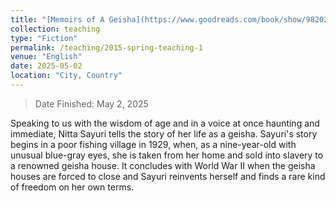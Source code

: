 ```yaml
---
title: "[Memoirs of A Geisha](https://www.goodreads.com/book/show/9820237-memoirs-of-a-geisha) <br/><img src='/images/202505-MemoirsOfAGeisha.jpg' width='100' height='150'>"
collection: teaching
type: "Fiction"
permalink: /teaching/2015-spring-teaching-1
venue: "English"
date: 2025-05-02
location: "City, Country"
---
```

> Date Finished: May 2, 2025

Speaking to us with the wisdom of age and in a voice at once haunting and immediate, Nitta Sayuri tells the story of her life as a geisha. Sayuri's story begins in a poor fishing village in 1929, when, as a nine-year-old with unusual blue-gray eyes, she is taken from her home and sold into slavery to a renowned geisha house. It concludes with World War II when the geisha houses are forced to close and Sayuri reinvents herself and finds a rare kind of freedom on her own terms.
